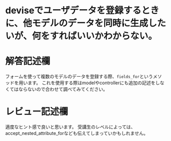 # deviseでユーザデータを登録するときに、他モデルのデータを同時に生成したいが、何をすればいいかわからない。
# 解答記述欄

フォームを使って複数のモデルのデータを登録する際、```fields_for```というメソッドを用います。
これを使用する際はmodelやcontrollerにも追加の記述をしなくてはならないので合わせて調べてみてください。





# レビュー記述欄
適度なヒント感で良いと思います。
受講生のレベルによっては、accept_nested_attribute_forなども伝えてしまっていかもしれません。